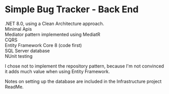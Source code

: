 # Simple Bug Tracker - Back End
  
.NET 8.0, using a Clean Architecture approach.  
Minimal Apis  
Mediator pattern implemented using MediatR  
CQRS  
Entity Framework Core 8 (code first)  
SQL Server database  
NUnit testing  

I chose not to implement the repository pattern, because I'm not convinced it adds much value when using Entity Framework.
  
Notes on setting up the database are included in the Infrastructure project ReadMe.
